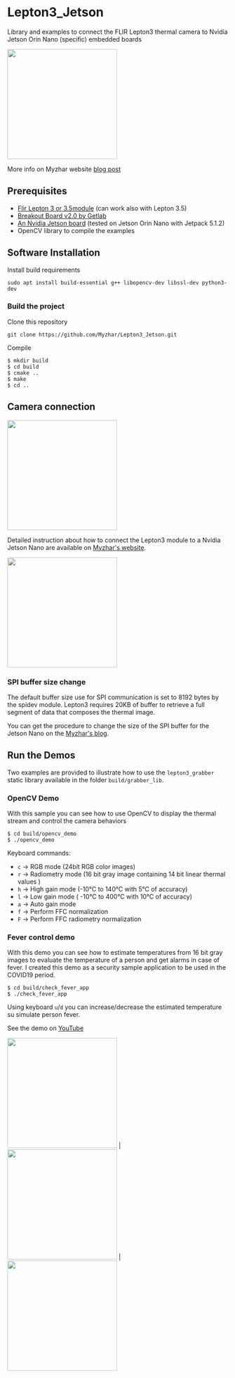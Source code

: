 # Lepton3_Jetson

Library and examples to connect the FLIR Lepton3 thermal camera to Nvidia Jetson Orin Nano (specific) embedded boards

<img src="images/Lepton3.jpg" width="250" height="250">

More info on Myzhar website [blog post](https://www.myzhar.com/blog/jetson-nano-with-flir-lepton3/)

## Prerequisites

* [Flir Lepton 3 or 3.5module](https://www.flir.it/products/lepton/?model=500-0276-01) (can work also with Lepton 3.5)
* [Breakout Board v2.0 by Getlab](https://www.flir.com/products/lepton-breakout-board-v2.0?vertical=microcam&segment=oem)
* [An Nvidia Jetson board](https://www.nvidia.com/en-us/autonomous-machines/jetson-store/) (tested on Jetson Orin Nano with Jetpack 5.1.2)
* OpenCV library to compile the examples

## Software Installation

Install build requirements

```
sudo apt install build-essential g++ libopencv-dev libssl-dev python3-dev
```

### Build the project

Clone this repository

```
git clone https://github.com/Myzhar/Lepton3_Jetson.git
```
   
Compile

```
$ mkdir build
$ cd build
$ cmake ..
$ make
$ cd ..
```

## Camera connection

<img src="images/Connections.png" width="250" height="250">

Detailed instruction about how to connect the Lepton3 module to a Nvidia Jetson Nano are available on [Myzhar's website](https://www.myzhar.com/blog/?p=4500).

<img src="images/JetsonNanoGPIO.jpg" width="250" height="250">

### SPI buffer size change

The default buffer size use for SPI communication is set to 8192 bytes by the spidev module. Lepton3 requires 20KB of buffer to retrieve a full segment of data that composes the thermal image.

You can get the procedure to change the size of the SPI buffer for the Jetson Nano on the [Myzhar's blog](https://www.myzhar.com/blog/jetson-nano-with-flir-lepton3/#Change_SPI_buffer_size).

## Run the Demos

Two examples are provided to illustrate how to use the `lepton3_grabber` static library available in the folder `build/grabber_lib`.

### OpenCV Demo

With this sample you can see how to use OpenCV to display the thermal stream and control the camera behaviors

```
$ cd build/opencv_demo
$ ./opencv_demo
```

Keyboard commands:
* `c` -> RGB mode (24bit RGB color images)
* `r` -> Radiometry mode (16 bit gray image containing 14 bit linear thermal values )
* `h` -> High gain mode (-10°C to 140°C with 5°C of accuracy)
* `l` -> Low gain mode ( -10°C to 400°C with 10°C of accuracy)
* `a` -> Auto gain mode
* `f` -> Perform FFC normalization
* `F` -> Perform FFC radiometry normalization

### Fever control demo

With this demo you can see how to estimate temperatures from 16 bit gray images to evaluate the temperature of a person and get alarms in case of fever. 
I created this demo as a security sample application to be used in the COVID19 period.

```
$ cd build/check_fever_app
$ ./check_fever_app
```

Using keyboard `u`/`d` you can increase/decrease the estimated temperature su simulate person fever.

See the demo on [YouTube](https://youtu.be/SFStaq--3-U) 

<img src="images/FeverNormal.png" width="250" height="250"> | <img src="images/FeverWarning.png" width="250" height="250"> | <img src="images/FeverAlert.png" width="250" height="250">

    

